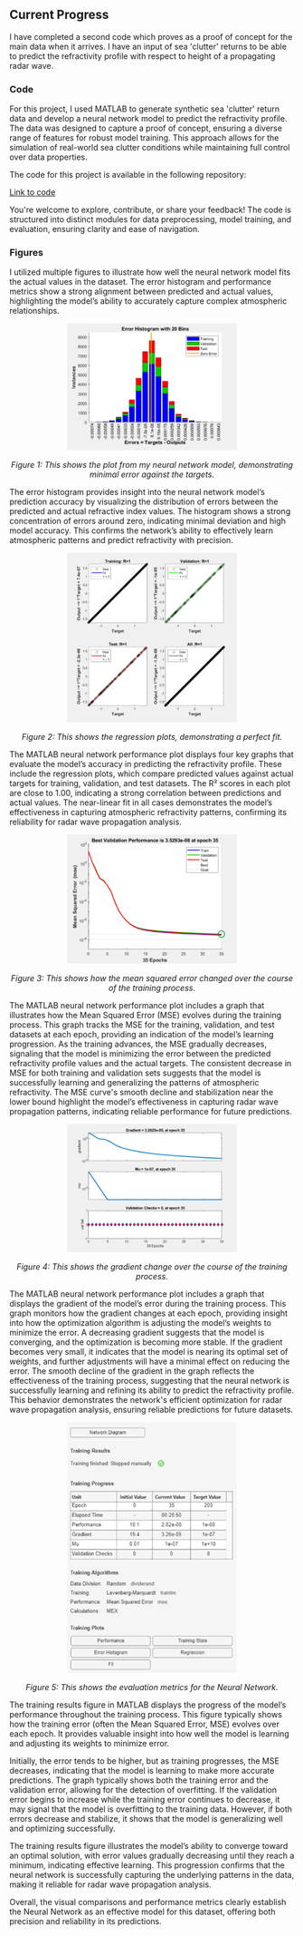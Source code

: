 ## Current Progress

I have completed a second code which proves as a proof of concept for the main data when it arrives. I have an input of sea 'clutter' returns to be able to predict the refractivity profile with respect to height of a propagating radar wave.

### Code
For this project, I used MATLAB to generate synthetic sea 'clutter' return data and develop a neural network model to predict the refractivity profile. The data was designed to capture a proof of concept, ensuring a diverse range of features for robust model training. This approach allows for the simulation of real-world sea clutter conditions while maintaining full control over data properties.

The code for this project is available in the following repository:

[Link to code](./Code/Neural_Net2.m/)

You're welcome to explore, contribute, or share your feedback! The code is structured into distinct modules for data preprocessing, model training, and evaluation, ensuring clarity and ease of navigation.



### Figures

I utilized multiple figures to illustrate how well the neural network model fits the actual values in the dataset. The error histogram and performance metrics show a strong alignment between predicted and actual values, highlighting the model’s ability to accurately capture complex atmospheric relationships.

<p align="center">
  <img src="Figures/errors.png" alt="Plot Description" width="300"/>
</p>

<p align="center"><em>Figure 1: This shows the plot from my neural network model, demonstrating minimal error against the targets.</em></p>

The error histogram provides insight into the neural network model’s prediction accuracy by visualizing the distribution of errors between the predicted and actual refractive index values. The histogram shows a strong concentration of errors around zero, indicating minimal deviation and high model accuracy. This confirms the network’s ability to effectively learn atmospheric patterns and predict refractivity with precision.

<p align="center">
  <img src="Figures/Rsquared.png" alt="Plot Description" width="300"/>
</p>

<p align="center"><em>Figure 2: This shows the regression plots, demonstrating a perfect fit.</em></p>

The MATLAB neural network performance plot displays four key graphs that evaluate the model’s accuracy in predicting the refractivity profile. These include the regression plots, which compare predicted values against actual targets for training, validation, and test datasets. The R² scores in each plot are close to 1.00, indicating a strong correlation between predictions and actual values. The near-linear fit in all cases demonstrates the model’s effectiveness in capturing atmospheric refractivity patterns, confirming its reliability for radar wave propagation analysis.

<p align="center">
  <img src="Figures/epoch.png" alt="Plot Description" width="300"/>
</p>

<p align="center"><em>Figure 3: This shows how the mean squared error changed over the course of the training process.</em></p>

The MATLAB neural network performance plot includes a graph that illustrates how the Mean Squared Error (MSE) evolves during the training process. This graph tracks the MSE for the training, validation, and test datasets at each epoch, providing an indication of the model’s learning progression. As the training advances, the MSE gradually decreases, signaling that the model is minimizing the error between the predicted refractivity profile values and the actual targets. The consistent decrease in MSE for both training and validation sets suggests that the model is successfully learning and generalizing the patterns of atmospheric refractivity. The MSE curve's smooth decline and stabilization near the lower bound highlight the model’s effectiveness in capturing radar wave propagation patterns, indicating reliable performance for future predictions.

<p align="center">
  <img src="Figures/gradient.png" alt="Plot Description" width="300"/>
</p>

<p align="center"><em>Figure 4: This shows the gradient change over the course of the training process.</em></p>

The MATLAB neural network performance plot includes a graph that displays the gradient of the model’s error during the training process. This graph monitors how the gradient changes at each epoch, providing insight into how the optimization algorithm is adjusting the model’s weights to minimize the error. A decreasing gradient suggests that the model is converging, and the optimization is becoming more stable. If the gradient becomes very small, it indicates that the model is nearing its optimal set of weights, and further adjustments will have a minimal effect on reducing the error. The smooth decline of the gradient in the graph reflects the effectiveness of the training process, suggesting that the neural network is successfully learning and refining its ability to predict the refractivity profile. This behavior demonstrates the network's efficient optimization for radar wave propagation analysis, ensuring reliable predictions for future datasets.

<p align="center">
  <img src="Figures/evaluation.png" alt="Plot Description" width="300"/>
</p>

<p align="center"><em>Figure 5: This shows the evaluation metrics for the Neural Network.</em></p>

The training results figure in MATLAB displays the progress of the model’s performance throughout the training process. This figure typically shows how the training error (often the Mean Squared Error, MSE) evolves over each epoch. It provides valuable insight into how well the model is learning and adjusting its weights to minimize error.

Initially, the error tends to be higher, but as training progresses, the MSE decreases, indicating that the model is learning to make more accurate predictions. The graph typically shows both the training error and the validation error, allowing for the detection of overfitting. If the validation error begins to increase while the training error continues to decrease, it may signal that the model is overfitting to the training data. However, if both errors decrease and stabilize, it shows that the model is generalizing well and optimizing successfully.

The training results figure illustrates the model’s ability to converge toward an optimal solution, with error values gradually decreasing until they reach a minimum, indicating effective learning. This progression confirms that the neural network is successfully capturing the underlying patterns in the data, making it reliable for radar wave propagation analysis.

Overall, the visual comparisons and performance metrics clearly establish the Neural Network as an effective model for this dataset, offering both precision and reliability in its predictions.
